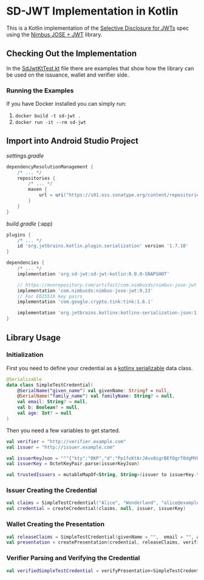 # SD-JWT Implementation in Kotlin

This is a Kotlin implementation of the [Selective Disclosure for JWTs](https://github.com/oauthstuff/draft-selective-disclosure-jwt)
spec using the [Nimbus JOSE + JWT](https://connect2id.com/products/nimbus-jose-jwt) 
library.

## Checking Out the Implementation

In the [SdJwtKtTest.kt](src/test/kotlin/org/sd_jwt/SdJwtKtTest.kt) file 
there are examples that show how the library can be used
on the issuance, wallet and verifier side.

### Running the Examples

If you have Docker installed you can simply run:

1. ``docker build -t sd-jwt .``
2. ``docker run -it --rm sd-jwt``

## Import into Android Studio Project

*settings.gradle*
```groovy
dependencyResolutionManagement {
    /* ... */
    repositories {
        /* ... */
        maven {
            url = uri("https://s01.oss.sonatype.org/content/repositories/snapshots/")
        }
    }
}
```

*build.gradle* (:app)
```groovy
plugins {
    /* ... */
    id 'org.jetbrains.kotlin.plugin.serialization' version '1.7.10'
}

dependencies {
    /* ... */
    implementation 'org.sd-jwt:sd-jwt-kotlin:0.0.0-SNAPSHOT'

    // https://mvnrepository.com/artifact/com.nimbusds/nimbus-jose-jwt
    implementation 'com.nimbusds:nimbus-jose-jwt:9.23'
    // For ED25519 key pairs
    implementation 'com.google.crypto.tink:tink:1.6.1'

    implementation 'org.jetbrains.kotlinx:kotlinx-serialization-json:1.3.3'
}
```

## Library Usage

### Initialization

First you need to define your credential as a 
[kotlinx serializable](https://github.com/Kotlin/kotlinx.serialization) 
data class.

```kotlin
@Serializable
data class SimpleTestCredential(
    @SerialName("given_name") val givenName: String? = null,
    @SerialName("family_name") val familyName: String? = null,
    val email: String? = null,
    val b: Boolean? = null,
    val age: Int? = null
)
```

Then you need a few variables to get started.

```kotlin
val verifier = "http://verifier.example.com"
val issuer = "http://issuer.example.com"

val issuerKeyJson = """{"kty":"OKP","d":"Pp1foKt6rJAvx0igrBEfOgrT0dgMVQDHmgJZbm2h518","crv":"Ed25519","kid":"IssuerKey","x":"1NYF4EFS2Ov9hqt35fVt2J-dktLV29hs8UFjxbOXnho"}"""
val issuerKey = OctetKeyPair.parse(issuerKeyJson)

val trustedIssuers = mutableMapOf<String, String>(issuer to issuerKey.toPublicJWK().toJSONString())
```

### Issuer Creating the Credential

```kotlin
val claims = SimpleTestCredential("Alice", "Wonderland", "alice@example.com", false, 21)
val credential = createCredential(claims, null, issuer, issuerKey)
```

### Wallet Creating the Presentation

```kotlin
val releaseClaims = SimpleTestCredential(givenName = "",  email = "", age = 0) // Non-null claims will be revealed
val presentation = createPresentation(credential, releaseClaims, verifier, "12345", null)
```

### Verifier Parsing and Verifying the Credential

```kotlin
val verifiedSimpleTestCredential = verifyPresentation<SimpleTestCredential>(presentation, trustedIssuers, "12345", verifier)
```
